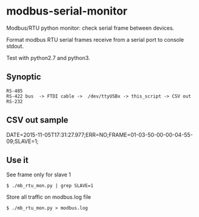 modbus-serial-monitor
=====================

Modbus/RTU python monitor: check serial frame between devices.

Format modbus RTU serial frames receive from a serial port to console stdout.

Test with python2.7 and python3.

## Synoptic

    RS-485 
    RS-422 bus  -> FTDI cable ->  /dev/ttyUSBx -> this_script -> CSV out
    RS-232

## CSV out sample

DATE=2015-11-05T17:31:27.977;ERR=NO;FRAME=01-03-50-00-00-04-55-09;SLAVE=1;

## Use it

See frame only for slave 1

    $ ./mb_rtu_mon.py | grep SLAVE=1

Store all traffic on modbus.log file

    $ ./mb_rtu_mon.py > modbus.log
